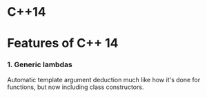# C++14
# Features of C++ 14
### 1. Generic lambdas
Automatic template argument deduction much like how it's done for functions, but now including class constructors.
```c++
